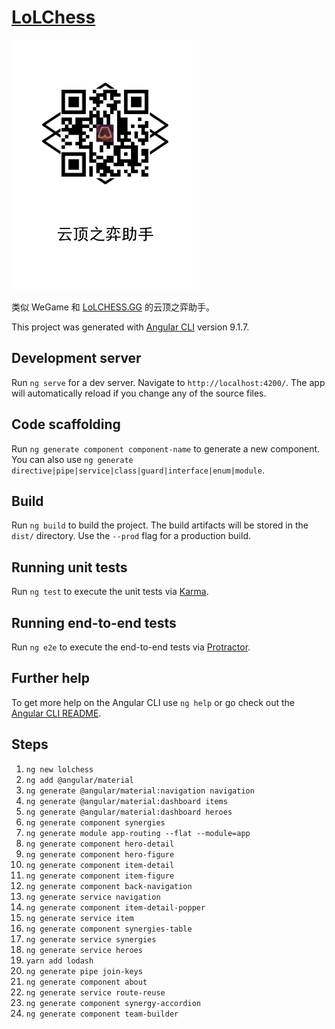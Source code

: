 # [LoLChess](https://tft.zjffun.com/)

![qrcode](./qrcode.png)

类似 WeGame 和 [LoLCHESS.GG](https://lolchess.gg/) 的云顶之弈助手。

This project was generated with [Angular CLI](https://github.com/angular/angular-cli) version 9.1.7.

## Development server

Run `ng serve` for a dev server. Navigate to `http://localhost:4200/`. The app will automatically reload if you change any of the source files.

## Code scaffolding

Run `ng generate component component-name` to generate a new component. You can also use `ng generate directive|pipe|service|class|guard|interface|enum|module`.

## Build

Run `ng build` to build the project. The build artifacts will be stored in the `dist/` directory. Use the `--prod` flag for a production build.

## Running unit tests

Run `ng test` to execute the unit tests via [Karma](https://karma-runner.github.io).

## Running end-to-end tests

Run `ng e2e` to execute the end-to-end tests via [Protractor](http://www.protractortest.org/).

## Further help

To get more help on the Angular CLI use `ng help` or go check out the [Angular CLI README](https://github.com/angular/angular-cli/blob/master/README.md).

## Steps

1. `ng new lolchess`
2. `ng add @angular/material`
3. `ng generate @angular/material:navigation navigation`
4. `ng generate @angular/material:dashboard items`
5. `ng generate @angular/material:dashboard heroes`
6. `ng generate component synergies`
7. `ng generate module app-routing --flat --module=app`
8. `ng generate component hero-detail`
9. `ng generate component hero-figure`
10. `ng generate component item-detail`
11. `ng generate component item-figure`
12. `ng generate component back-navigation`
13. `ng generate service navigation`
14. `ng generate component item-detail-popper`
15. `ng generate service item`
16. `ng generate component synergies-table`
17. `ng generate service synergies`
18. `ng generate service heroes`
19. `yarn add lodash`
20. `ng generate pipe join-keys`
21. `ng generate component about`
22. `ng generate service route-reuse`
23. `ng generate component synergy-accordion`
23. `ng generate component team-builder`
